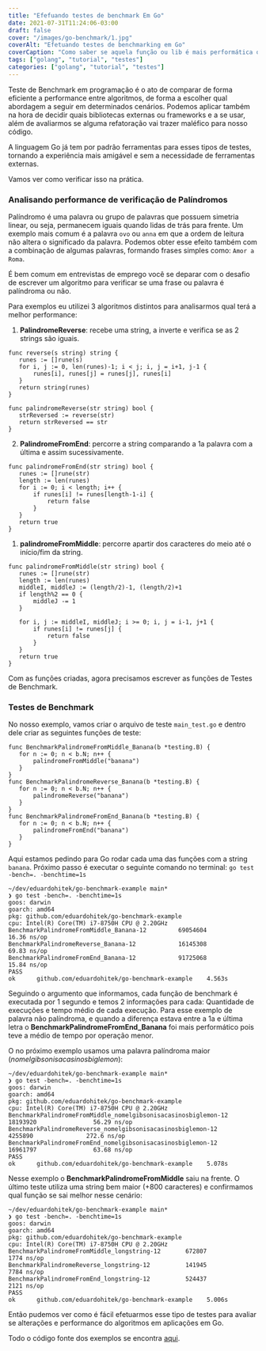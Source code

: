 ```yaml
---
title: "Efefuando testes de benchmark Em Go"
date: 2021-07-31T11:24:06-03:00
draft: false
cover: "/images/go-benchmark/1.jpg"
coverAlt: "Efetuando testes de benchmarking em Go"
coverCaption: "Como saber se aquela função ou lib é mais performática ou não?"
tags: ["golang", "tutorial", "testes"]
categories: ["golang", "tutorial", "testes"]
---
```


Teste de Benchmark em programação é o ato de comparar de forma eficiente a performance entre algoritmos, de forma a escolher qual abordagem a seguir em determinados cenários. Podemos aplicar também na hora de decidir quais bibliotecas externas ou frameworks e a se usar, além de avaliarmos se alguma refatoração vai trazer maléfico para nosso código.

A linguagem Go já tem por padrão ferramentas para esses tipos de testes, tornando a experiência mais amigável e sem a necessidade de ferramentas externas.

Vamos ver como verificar isso na prática.

### Analisando performance de verificação de Palíndromos

Palíndromo é uma palavra ou grupo de palavras que possuem simetria linear, ou seja, permanecem iguais quando lidas de trás para frente. Um exemplo mais comum é a palavra `ovo` ou `anna` em que a ordem de leitura não altera o significado da palavra. Podemos obter esse efeito também com a combinação de algumas palavras, formando frases simples como: `Amor a Roma`.

É bem comum em entrevistas de emprego você se deparar com o desafio de escrever um algoritmo para verificar se uma frase ou palavra é palíndroma ou não.

Para exemplos eu utilizei 3 algoritmos distintos para analisarmos qual terá a melhor performance:

1) **PalindromeReverse**: recebe uma string, a inverte e verifica se as 2 strings são iguais.
```
func reverse(s string) string {
   runes := []rune(s)
   for i, j := 0, len(runes)-1; i < j; i, j = i+1, j-1 {
       runes[i], runes[j] = runes[j], runes[i]
   }
   return string(runes)
}

func palindromeReverse(str string) bool {
   strReversed := reverse(str)
   return strReversed == str
}
```
2) **PalindromeFromEnd**: percorre a string comparando a 1a palavra com a última e assim sucessivamente.
```
func palindromeFromEnd(str string) bool {
   runes := []rune(str)
   length := len(runes)
   for i := 0; i < length; i++ {
       if runes[i] != runes[length-1-i] {
           return false
       }
   }
   return true
}
```
1) **palindromeFromMiddle**: percorre apartir dos caracteres do meio até o início/fim da string.
```
func palindromeFromMiddle(str string) bool {
   runes := []rune(str)
   length := len(runes)
   middleI, middleJ := (length/2)-1, (length/2)+1
   if length%2 == 0 {
       middleJ -= 1
   }

   for i, j := middleI, middleJ; i >= 0; i, j = i-1, j+1 {
       if runes[i] != runes[j] {
           return false
       }
   }
   return true
}
```

Com as funções criadas, agora precisamos escrever as funções de Testes de Benchmark.

### Testes de Benchmark

No nosso exemplo, vamos criar o arquivo de teste `main_test.go` e dentro dele criar as seguintes funções de teste:
```
func BenchmarkPalindromeFromMiddle_Banana(b *testing.B) {
   for n := 0; n < b.N; n++ {
       palindromeFromMiddle("banana")
   }
}
func BenchmarkPalindromeReverse_Banana(b *testing.B) {
   for n := 0; n < b.N; n++ {
       palindromeReverse("banana")
   }
}
func BenchmarkPalindromeFromEnd_Banana(b *testing.B) {
   for n := 0; n < b.N; n++ {
       palindromeFromEnd("banana")
   }
}
```

Aqui estamos pedindo para Go rodar cada uma das funções com a string `banana`. Próximo passo é executar o seguinte comando no terminal: `go test -bench=. -benchtime=1s`
```
~/dev/eduardohitek/go-benchmark-example main*
❯ go test -bench=. -benchtime=1s
goos: darwin
goarch: amd64
pkg: github.com/eduardohitek/go-benchmark-example
cpu: Intel(R) Core(TM) i7-8750H CPU @ 2.20GHz
BenchmarkPalindromeFromMiddle_Banana-12         69054604                16.36 ns/op
BenchmarkPalindromeReverse_Banana-12            16145308                69.83 ns/op
BenchmarkPalindromeFromEnd_Banana-12            91725068                15.84 ns/op
PASS
ok      github.com/eduardohitek/go-benchmark-example    4.563s
```

Seguindo o argumento que informamos, cada função de benchmark é executada por 1 segundo e temos 2 informações para cada: Quantidade de execuções e tempo médio de cada execução. Para esse exemplo de palavra não palíndroma, e quando a diferença estava entre a 1a e última letra o **BenchmarkPalindromeFromEnd_Banana** foi mais performático pois teve a médio de tempo por operação menor.

O no próximo exemplo usamos uma palavra palíndroma maior (*nomelgibsonisacasinosbiglemon*):
```
~/dev/eduardohitek/go-benchmark-example main*
❯ go test -bench=. -benchtime=1s
goos: darwin
goarch: amd64
pkg: github.com/eduardohitek/go-benchmark-example
cpu: Intel(R) Core(TM) i7-8750H CPU @ 2.20GHz
BenchmarkPalindromeFromMiddle_nomelgibsonisacasinosbiglemon-12          18193920                56.29 ns/op
BenchmarkPalindromeReverse_nomelgibsonisacasinosbiglemon-12              4255890               272.6 ns/op
BenchmarkPalindromeFromEnd_nomelgibsonisacasinosbiglemon-12             16961797                63.68 ns/op
PASS
ok      github.com/eduardohitek/go-benchmark-example    5.078s

```


Nesse exemplo o **BenchmarkPalindromeFromMiddle** saiu na frente. O último teste utiliza uma string bem maior (+800 caracteres) e confirmamos qual função se sai melhor nesse cenário:

```
~/dev/eduardohitek/go-benchmark-example main*
❯ go test -bench=. -benchtime=1s
goos: darwin
goarch: amd64
pkg: github.com/eduardohitek/go-benchmark-example
cpu: Intel(R) Core(TM) i7-8750H CPU @ 2.20GHz
BenchmarkPalindromeFromMiddle_longstring-12       672807              1774 ns/op
BenchmarkPalindromeReverse_longstring-12          141945              7784 ns/op
BenchmarkPalindromeFromEnd_longstring-12          524437              2121 ns/op
PASS
ok      github.com/eduardohitek/go-benchmark-example    5.006s
```

Então pudemos ver como é fácil efetuarmos esse tipo de testes para avaliar se alterações e performance do algoritmos em aplicações em Go.

Todo o código fonte dos exemplos se encontra [aqui](https://github.com/eduardohitek/go-benchmark-example).
